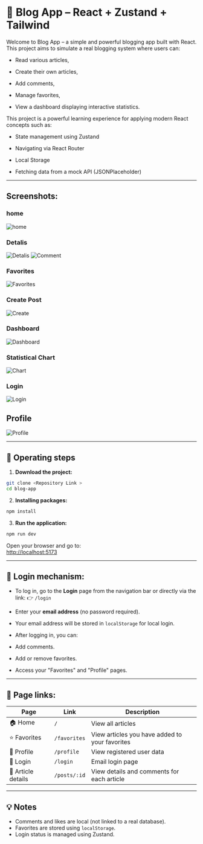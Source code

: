 
# 📝 Blog App – React + Zustand + Tailwind

Welcome to Blog App – a simple and powerful blogging app built with React.
This project aims to simulate a real blogging system where users can:

- Read various articles,

- Create their own articles,

- Add comments,

- Manage favorites,

- View a dashboard displaying interactive statistics.

This project is a powerful learning experience for applying modern React concepts such as:

- State management using Zustand

- Navigating via React Router

- Local Storage

- Fetching data from a mock API (JSONPlaceholder)

---

## Screenshots:

### home
![home](./Screenshots/home.png)

### Detalis
![Detalis](./Screenshots/details1.png)
![Comment](./Screenshots/comment.png)

### Favorites
![Favorites](./Screenshots/favorites.png)
 
### Create Post
![Create](./Screenshots/createPost.png)

### Dashboard
![Dashboard](./Screenshots/dashboard.png)

### Statistical Chart
![Chart](./Screenshots/Statistical_chart.png)

### Login
![Login](./Screenshots/login.png)

## Profile
![Profile](./Screenshots/profile.png)

----------------------------------------------------------

## 🚀 Operating steps

1. **Download the project:**

```bash
git clone <Repository Link >
cd blog-app
```

2. **Installing packages:**

```bash
npm install
```

3. **Run the application:**

```bash
npm run dev
```

Open your browser and go to:  
[http://localhost:5173](http://localhost:5173)

---------------------------------------------------------------------

## 🔐 Login mechanism:

- To log in, go to the **Login** page from the navigation bar or directly via the link:
👉 `/login`

- Enter your **email address** (no password required).
- Your email address will be stored in `localStorage` for local login.
- After logging in, you can:
- Add comments.
- Add or remove favorites.
- Access your "Favorites" and "Profile" pages.

---------------------------------------------------------------------------------------

## 🔗 Page links:

| Page | Link | Description |
|---|-------------------|-------|
| 🏠 Home | `/` | View all articles |
| ⭐ Favorites | `/favorites` | View articles you have added to your favorites |
| 👤 Profile | `/profile` | View registered user data |
| 🔐 Login | `/login` | Email login page |
| 📄 Article details | `/posts/:id` | View details and comments for each article |

----------------------------------------------------------------------------------------

## 💡 Notes

- Comments and likes are local (not linked to a real database).
- Favorites are stored using `localStorage`.
- Login status is managed using Zustand.